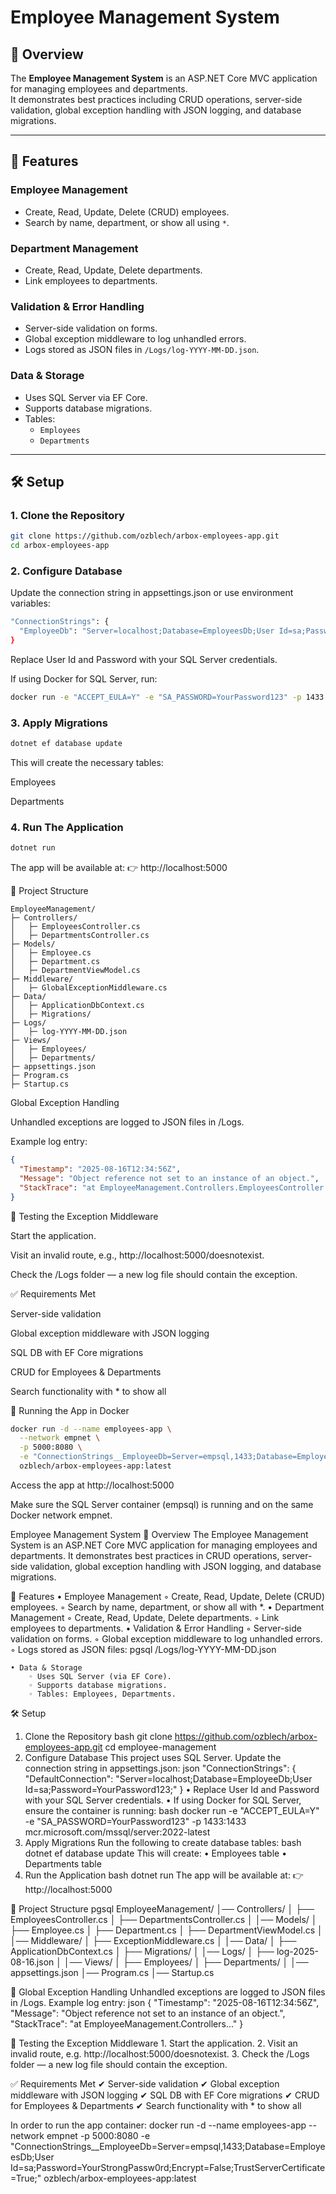 # Employee Management System

## 📌 Overview
The **Employee Management System** is an ASP.NET Core MVC application for managing employees and departments.  
It demonstrates best practices including CRUD operations, server-side validation, global exception handling with JSON logging, and database migrations.

---

## 🚀 Features

### Employee Management
- Create, Read, Update, Delete (CRUD) employees.
- Search by name, department, or show all using `*`.

### Department Management
- Create, Read, Update, Delete departments.
- Link employees to departments.

### Validation & Error Handling
- Server-side validation on forms.
- Global exception middleware to log unhandled errors.
- Logs stored as JSON files in `/Logs/log-YYYY-MM-DD.json`.

### Data & Storage
- Uses SQL Server via EF Core.
- Supports database migrations.
- Tables:
  - `Employees`
  - `Departments`

---

## 🛠️ Setup

### 1. Clone the Repository
```bash
git clone https://github.com/ozblech/arbox-employees-app.git
cd arbox-employees-app
```

### 2. Configure Database

Update the connection string in appsettings.json or use environment variables:

```bash
"ConnectionStrings": {
  "EmployeeDb": "Server=localhost;Database=EmployeesDb;User Id=sa;Password=YourPassword123;TrustServerCertificate=True;"
}
```


Replace User Id and Password with your SQL Server credentials.

If using Docker for SQL Server, run:

```bash
docker run -e "ACCEPT_EULA=Y" -e "SA_PASSWORD=YourPassword123" -p 1433:1433 --name empsql mcr.microsoft.com/mssql/server:2022-latest
```
### 3. Apply Migrations
```bash
dotnet ef database update
```
This will create the necessary tables:

Employees

Departments

### 4. Run The Application
```bash
dotnet run
```
The app will be available at:
👉 http://localhost:5000

📂 Project Structure
```pgsql
EmployeeManagement/
├─ Controllers/
│   ├─ EmployeesController.cs
│   ├─ DepartmentsController.cs
├─ Models/
│   ├─ Employee.cs
│   ├─ Department.cs
│   ├─ DepartmentViewModel.cs
├─ Middleware/
│   ├─ GlobalExceptionMiddleware.cs
├─ Data/
│   ├─ ApplicationDbContext.cs
│   ├─ Migrations/
├─ Logs/
│   ├─ log-YYYY-MM-DD.json
├─ Views/
│   ├─ Employees/
│   ├─ Departments/
├─ appsettings.json
├─ Program.cs
├─ Startup.cs
```

Global Exception Handling

Unhandled exceptions are logged to JSON files in /Logs.

Example log entry:
```json
{
  "Timestamp": "2025-08-16T12:34:56Z",
  "Message": "Object reference not set to an instance of an object.",
  "StackTrace": "at EmployeeManagement.Controllers.EmployeesController.Index() in /src/EmployeeManagement/Controllers/EmployeesController.cs:line 42"
}
```


🧪 Testing the Exception Middleware

Start the application.

Visit an invalid route, e.g., http://localhost:5000/doesnotexist.

Check the /Logs folder — a new log file should contain the exception.

✅ Requirements Met

Server-side validation

Global exception middleware with JSON logging

SQL DB with EF Core migrations

CRUD for Employees & Departments

Search functionality with * to show all

🐳 Running the App in Docker
```bash
docker run -d --name employees-app \
  --network empnet \
  -p 5000:8080 \
  -e "ConnectionStrings__EmployeeDb=Server=empsql,1433;Database=EmployeesDb;User Id=sa;Password=YourStrongPassw0rd;Encrypt=False;TrustServerCertificate=True;" \
  ozblech/arbox-employees-app:latest
```

Access the app at http://localhost:5000

Make sure the SQL Server container (empsql) is running and on the same Docker network empnet.









Employee Management System
📌 Overview
The Employee Management System is an ASP.NET Core MVC application for managing employees and departments.
It demonstrates best practices in CRUD operations, server-side validation, global exception handling with JSON logging, and database migrations.


🚀 Features
    • Employee Management
        ◦ Create, Read, Update, Delete (CRUD) employees.
        ◦ Search by name, department, or show all with *.
    • Department Management
        ◦ Create, Read, Update, Delete departments.
        ◦ Link employees to departments.
    • Validation & Error Handling
        ◦ Server-side validation on forms.
        ◦ Global exception middleware to log unhandled errors.
        ◦ Logs stored as JSON files:
pgsql
/Logs/log-YYYY-MM-DD.json

    • Data & Storage
        ◦ Uses SQL Server (via EF Core).
        ◦ Supports database migrations.
        ◦ Tables: Employees, Departments.

🛠️ Setup
1. Clone the Repository
bash
git clone https://github.com/ozblech/arbox-employees-app.git
cd employee-management
2. Configure Database
This project uses SQL Server.
Update the connection string in appsettings.json:
json
"ConnectionStrings": {
  "DefaultConnection": "Server=localhost;Database=EmployeeDb;User Id=sa;Password=YourPassword123;"
}
    • Replace User Id and Password with your SQL Server credentials.
    • If using Docker for SQL Server, ensure the container is running:
      bash
      docker run -e "ACCEPT_EULA=Y" -e "SA_PASSWORD=YourPassword123" -p 1433:1433 mcr.microsoft.com/mssql/server:2022-latest
3. Apply Migrations
Run the following to create database tables:
bash
dotnet ef database update
This will create:
    • Employees table
    • Departments table
4. Run the Application
bash
dotnet run
The app will be available at:
👉 http://localhost:5000

📂 Project Structure
pgsql
EmployeeManagement/
│── Controllers/
│   ├── EmployeesController.cs
│   ├── DepartmentsController.cs
│
│── Models/
│   ├── Employee.cs
│   ├── Department.cs
│   ├── DepartmentViewModel.cs
│
│── Middleware/
│   ├── ExceptionMiddleware.cs
│
│── Data/
│   ├── ApplicationDbContext.cs
│   ├── Migrations/
│
│── Logs/
│   ├── log-2025-08-16.json
│
│── Views/
│   ├── Employees/
│   ├── Departments/
│
│── appsettings.json
│── Program.cs
│── Startup.cs

📑 Global Exception Handling
Unhandled exceptions are logged to JSON files in /Logs.
Example log entry:
json
{
  "Timestamp": "2025-08-16T12:34:56Z",
  "Message": "Object reference not set to an instance of an object.",
  "StackTrace": "at EmployeeManagement.Controllers..."
}

🧪 Testing the Exception Middleware
    1. Start the application.
    2. Visit an invalid route, e.g. http://localhost:5000/doesnotexist.
    3. Check the /Logs folder — a new log file should contain the exception.

✅ Requirements Met
✔ Server-side validation
✔ Global exception middleware with JSON logging
✔ SQL DB with EF Core migrations
✔ CRUD for Employees & Departments
✔ Search functionality with * to show all

In order to run the app container:
docker run -d --name employees-app   --network empnet   -p 5000:8080   -e "ConnectionStrings__EmployeeDb=Server=empsql,1433;Database=EmployeesDb;User Id=sa;Password=YourStrongPassw0rd;Encrypt=False;TrustServerCertificate=True;"   ozblech/arbox-employees-app:latest

